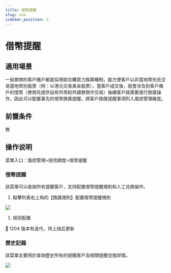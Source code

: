 ```yaml
---
title: 借幣提醒
slug: xxx
sidebar_position: 2
---
```



# 借幣提醒

## 適用場景

一般劵商的客戶賬戶都是採用綜合購買力換算機制，能方便客戶以非當地幣別去交易當地幣別股票（例：以港元交易美金股票），當客戶成交後，就會涉及到客戶賬戶的借幣（劵商先提供自有外幣給外國劵商作交易）後續客戶就需要進行換匯操作，因此可以配置事先的借幣換匯提醒，將客戶換匯提醒事項列入風控管理維度。

## 前置条件

無

## 操作说明

菜單入口：風控管理&gt;授信額度&gt;借幣提醒

### 借幣提醒

該菜單可以查詢所有提醒客戶，支持配置借幣提醒規則和人工兌換操作。

1. 點擊列表右上角的【換匯規則】配置借幣提醒規則

<img src="/assets/CUSgbEbPLogSZyxUcCScPDN5nAm.png" src-width="3389" src-height="1286" align="center"/>

1. 规则配置

<div class="callout callout-bg-2 callout-border-2">
<p>📌 1204 版本有迭代，待上线后更新</p>
</div>

### 歷史記錄

該菜單主要用於查詢歷史所有的提醒客戶及相關提醒兌換詳情。

<img src="/assets/QG7vb6a0gopDZOx5NAucgHIpnrd.png" src-width="3198" src-height="1070" align="center"/>

